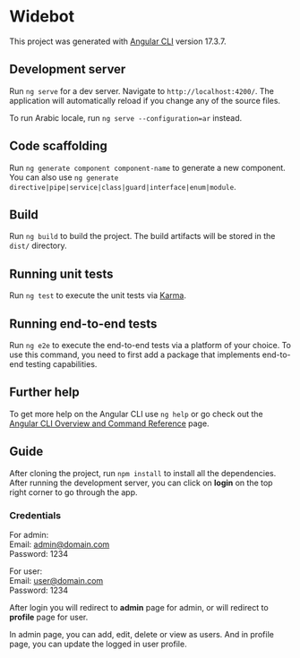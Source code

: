 # Widebot

This project was generated with [Angular CLI](https://github.com/angular/angular-cli) version 17.3.7.

## Development server

Run `ng serve` for a dev server. Navigate to `http://localhost:4200/`. The application will automatically reload if you change any of the source files.

To run Arabic locale, run `ng serve --configuration=ar` instead.

## Code scaffolding

Run `ng generate component component-name` to generate a new component. You can also use `ng generate directive|pipe|service|class|guard|interface|enum|module`.

## Build

Run `ng build` to build the project. The build artifacts will be stored in the `dist/` directory.

## Running unit tests

Run `ng test` to execute the unit tests via [Karma](https://karma-runner.github.io).

## Running end-to-end tests

Run `ng e2e` to execute the end-to-end tests via a platform of your choice. To use this command, you need to first add a package that implements end-to-end testing capabilities.

## Further help

To get more help on the Angular CLI use `ng help` or go check out the [Angular CLI Overview and Command Reference](https://angular.io/cli) page.


## Guide

After cloning the project, run `npm install` to install all the dependencies.\
After running the development server, you can click on **login** on the top right corner to go through the app.

### Credentials
For admin:\
Email: admin@domain.com\
Password: 1234

For user:\
Email: user@domain.com\
Password: 1234

After login you will redirect to **admin** page for admin, or will redirect to **profile** page for user.

In admin page, you can add, edit, delete or view as users. And in profile page, you can update the logged in user profile.
